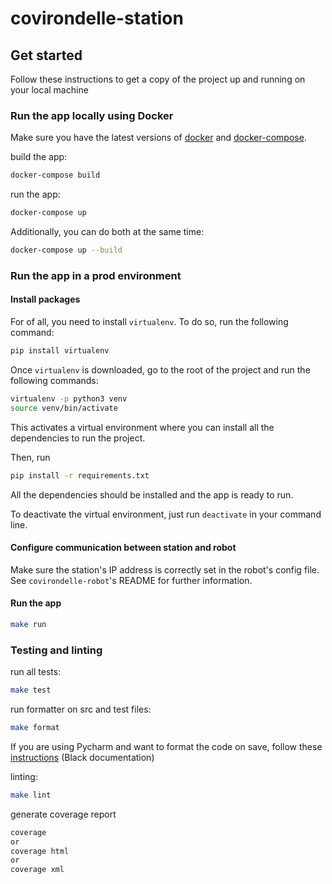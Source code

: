 # covirondelle-station

## Get started
Follow these instructions to get a copy of the project up and running on your local machine

### Run the app locally using Docker
Make sure you have the latest versions of [docker](https://docs.docker.com/get-docker/) and [docker-compose](https://docs.docker.com/compose/install/).

build the app:
```bash
docker-compose build
```

run the app:
```bash
docker-compose up
```

Additionally, you can do both at the same time:
```bash
docker-compose up --build
```

### Run the app in a prod environment
#### Install packages
For of all, you need to install ``virtualenv``. To do so,  run the following command:
```bash
pip install virtualenv
```

Once ``virtualenv`` is downloaded, go to the root of the project and run the following commands:
```bash
virtualenv -p python3 venv
source venv/bin/activate
```

This activates a virtual environment where you can install all the dependencies to run the project.

Then, run 
```bash
pip install -r requirements.txt
```

All the dependencies should be installed and the app is ready to run.

To deactivate the virtual environment, just run ```deactivate``` in your command line.

#### Configure communication between station and robot
Make sure the station's IP address is correctly set in the robot's config file. See `covirondelle-robot`'s README for further information.

#### Run the app
```bash
make run
```

### Testing and linting

run all tests:
```bash
make test
```

run formatter on src and test files: 
```bash
make format
```

If you are using Pycharm and want to format the code on save, follow these [instructions](https://black.readthedocs.io/en/stable/editor_integration.html) (Black documentation)

linting:
```bash
make lint
```

generate coverage report
```bash
coverage
or
coverage html
or 
coverage xml
```






